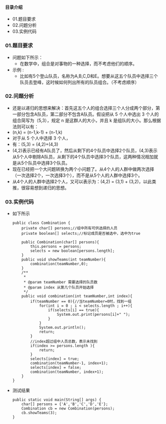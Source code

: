 #### 目录介绍
- 01.题目要求
- 02.问题分析
- 03.实例代码



### 01.题目要求
- 问题如下所示：
    - 在数学中，组合是对事物的一种选择，而不考虑他们的顺序。
- 示例 :
    - 比如有5个登山队员，名称为A,B,C,D和E。想要从这五个队员中选择三个队员去登峰，这时候如何列出所有的队员组合。（不考虑顺序）




### 02.问题分析
- 还是以递归的思想来解决：首先这五个人的组合选择三个人分成两个部分，第一部分包含A队员，第二部分不包含A队员。假设把从 5 个人中选出 3 个人的组合简写为（5,3），规定 n 是这群人的大小，并且 k 是组队的大小。那么根据法则可以有：
- (n,k) = (n-1,k-1) + (n-1,k)
- 对于从 5 个人中选择 3 个人，
- 有：(5,3) = (4,2)+(4,3)
- (4,2)表示已经有A队员了，然后从剩下的4个队员中选择2个队员，(4,3)表示从5个人中剔除A队员，从剩下的4个队员中选择3个队员，这两种情况相加就是从5个队员中选择3个队员。
- 现在已经把一个大问题转换为两个小问题了。从4个人的人群中做两次选择（一次选择2个，一次选择3个），而不是从5个人的人群中选择3个。
- 从4个人的人群中选择2个人，又可以表示为：(4,2) = (3,1) + (3,2)，以此类推，很容易想到递归的思想。


### 03.实例代码
- 如下所示
    ```
    public class Combination {
        private char[] persons;//组中所有可供选择的人员
        private boolean[] selects;//标记成员是否被选中，选中为true
         
        public Combination(char[] persons){
            this.persons = persons;
            selects = new boolean[persons.length];
        }
        public void showTeams(int teamNumber){
            combination(teamNumber,0);
        }
        /**
         *
         * @param teamNumber 需要选择的队员数
         * @param index 从第几个队员开始选择
         */
        public void combination(int teamNumber,int index){
            if(teamNumber == 0){//当teamNumber=0时，找到一组
                for(int i = 0 ; i < selects.length ; i++){
                    if(selects[i] == true){
                        System.out.print(persons[i]+" ");
                    }
                }
                System.out.println();
                return;
            }
            //index超过组中人员总数，表示未找到
            if(index >= persons.length ){
                return;
            }
            selects[index] = true;
            combination(teamNumber-1, index+1);
            selects[index] = false;
            combination(teamNumber, index+1);
        }
    }
    ```
- 测试结果
    ```
    public static void main(String[] args) {
        char[] persons = {'A','B','C','D','E'};
        Combination cb = new Combination(persons);
        cb.showTeams(3);
    }
    ```

